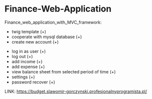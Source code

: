# Finance-Web-Application

Finance_web_application_with_MVC_framework:

+ twig template (+)
+ cooperate with mysql database (+)
+ create new account (+)
- log in as user (+)
- log out (+)
- add income (+)
- add expense (+)
- view balance sheet from selected period of time (+)
- settings (+)
- password recover (+)

LINK:
https://budget.slawomir-gorczynski.profesjonalnyprogramista.pl/
